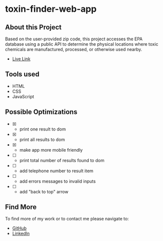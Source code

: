 ﻿# toxin-finder-web-app

## About this Project
Based on the user-provided zip code, this project accesses the EPA database using a public API to determine the physical locations where toxic chemicals are manufactured, processed, or otherwise used nearby.
-  [Live Link](https://toxin-finder.netlify.app/)

## Tools used

- HTML
- CSS
- JavaScript

## Possible Optimizations

- [X] - print one result to dom
- [x] - print all results to dom
- [x] - make app more mobile friendly
- [ ] - print total number of results found to dom
- [ ] - add telephone number to result item
- [ ] - add errors messages to invalid inputs
- [ ] - add "back to top" arrow

## Find More

To find more of my work or to contact me please navigate to:

- [GitHub](https://github.com/jonahollis)
- [LinkedIn](https://www.linkedin.com/in/jonah-hollis/)
